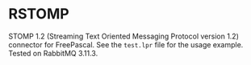 # RSTOMP
STOMP 1.2 (Streaming Text Oriented Messaging Protocol version 1.2) connector for FreePascal. See the ```test.lpr``` file for the usage example. Tested on RabbitMQ 3.11.3.
